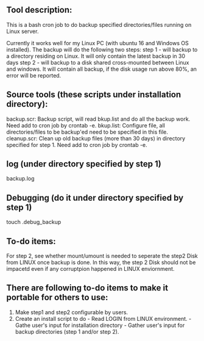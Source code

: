 Tool description:
-----------------
This is a bash cron job to do backup specified directories/files running on Linux server.

Currently it works well for my Linux PC (with ubuntu 16 and Windows OS installed). The backup will do the following two steps:
    step 1 - will backup to a directory residing on Linux. It will only contain the latest backup in 30 days 
    step 2 - will backup to a disk shared cross-mounted between Linux and windows. It will contain all backup, if the disk usage run above
80%, an error will be reported. 

Source tools (these scripts under installation directory):
-----------------------------------------------------------------------
backup.scr:
          Backup script, will read bkup.list and do all the backup work. Need add to cron job by crontab -e.
bkup.list:
          Configure file, all directories/files to be backup'ed need to be specified in this file.
cleanup.scr:
          Clean up old backup files (more than 30 days) in directory specified for step 1. Need add to cron job by crontab -e.

log (under directory specified by step 1)
------------------------------------------
backup.log 

Debugging (do it under directory  specified by step 1)
------------------------------------------------------
touch .debug_backup

To-do items:
------------
For step 2, see whether mount/umount is needed to seperate the step2 Disk from LINUX once backup is done. In this way, the step 2 Disk 
should not be impacetd even if any corruptpion happened in LINUX enviornment.

There are following to-do items to make it portable for others to use:
----------------------------------------------------------------------
1. Make step1 and step2 configurable by users.
2. Create an install script to do
         - Read LOGIN from LINUX environment.
         - Gathe user's input for installation directory
         - Gather user's input for backup directories (step 1 and/or step 2).
